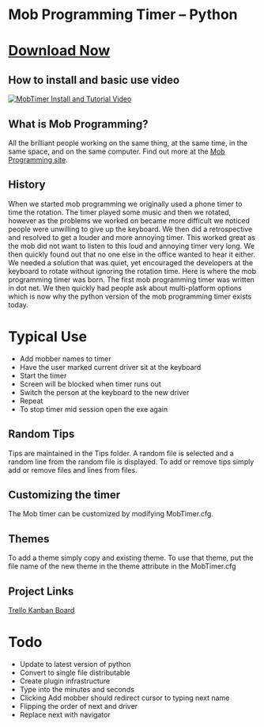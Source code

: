 # Mob Programming Timer – Python
# [Download Now](https://github.com/MobProgramming/MobTimer.Python/releases)
## How to install and basic use video
[![MobTimer Install and Tutorial Video](http://img.youtube.com/vi/GxMP8SI6v0k/0.jpg)](http://www.youtube.com/watch?v=GxMP8SI6v0k)
## What is Mob Programming?
All the brilliant people working on the same thing, at the same time, in the same space, and on the same computer. Find out more at the [Mob Programming site]( http://mobprogramming.org/).

## History
When we started mob programming we originally used a phone timer to time the rotation. The timer played some music and then we rotated, however as the problems we worked on became more difficult we noticed people were unwilling to give up the keyboard. We then did a retrospective and resolved to get a louder and more annoying timer. This worked great as the mob did not want to listen to this loud and annoying timer very long. We then quickly found out that no one else in the office wanted to hear it either. We needed a solution that was quiet, yet encouraged the developers at the keyboard to rotate without ignoring the rotation time. Here is where the mob programming timer was born. The first mob programming timer was written in dot net. We then quickly had people ask about multi-platform options which is now why the python version of the mob programming timer exists today.

# Typical Use
- Add mobber names to timer
- Have the user marked current driver sit at the keyboard
- Start the timer
- Screen will be blocked when timer runs out
- Switch the person at the keyboard to the new driver
- Repeat
- To stop timer mid session open the exe again

## Random Tips
Tips are maintained in the Tips folder. A random file is selected and a random line from the random file is displayed. To add or remove tips simply add or remove files and lines from files.

## Customizing the timer
The Mob timer can be customized by modifying MobTimer.cfg.

## Themes
To add a theme simply copy and existing theme. To use that theme, put the file name of the new theme in the theme attribute in the MobTimer.cfg

## Project Links
[Trello Kanban Board]( https://trello.com/b/THISIB9Q/mob-programming-timer-python)

# Todo
* Update to latest version of python
* Convert to single file distributable
* Create plugin infrastructure
* Type into the minutes and seconds
* Clicking Add mobber should redirect cursor to typing next name
* Flipping the order of next and driver
* Replace next with navigator
